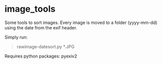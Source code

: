 image_tools
===========

Some tools to sort images.
Every image is moved to a folder (yyyy-mm-dd) using the date from
the exif header.

Simply run:
> rawimage-datesort.py *.JPG 

Requires python packages: pyexiv2

